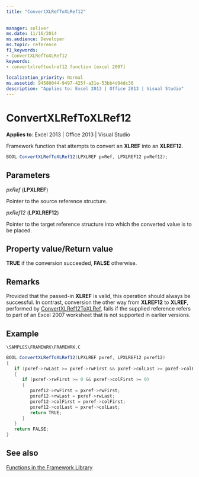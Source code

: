 ```yaml
---
title: "ConvertXLRefToXLRef12"
 
 
manager: soliver
ms.date: 11/16/2014
ms.audience: Developer
ms.topic: reference
f1_keywords:
- ConvertXLRefToXLRef12
keywords:
- convertxlreftoxlref12 function [excel 2007]
 
localization_priority: Normal
ms.assetid: 94580044-9497-425f-a31e-53bb4d94dc30
description: "Applies to: Excel 2013 | Office 2013 | Visual Studio"
---
```


# ConvertXLRefToXLRef12

**Applies to**: Excel 2013 | Office 2013 | Visual Studio 
  
Framework function that attempts to convert an **XLREF** into an **XLREF12**.
  
```cs
BOOL ConvertXLRefToXLRef12(LPXLREF pxRef, LPXLREF12 pxRef12);
```

## Parameters

 _pxRef_ (**LPXLREF**)
  
Pointer to the source reference structure.
  
 _pxRef12_ (**LPXLREF12**)
  
Pointer to the target reference structure into which the converted value is to be placed.
  
## Property value/Return value

 **TRUE** if the conversion succeeded, **FALSE** otherwise. 
  
## Remarks

Provided that the passed-in **XLREF** is valid, this operation should always be successful. In contrast, conversion the other way from **XLREF12** to **XLREF**, performed by [ConvertXLRef12ToXLRef](convertxlref12toxlref.md), fails if the supplied reference refers to part of an Excel 2007 worksheet that is not supported in earlier versions.
  
## Example

 `\SAMPLES\FRAMEWRK\FRAMEWRK.C`
  
```cs
BOOL ConvertXLRefToXLRef12(LPXLREF pxref, LPXLREF12 pxref12)
{
   if (pxref->rwLast >= pxref->rwFirst && pxref->colLast >= pxref->colFirst)
   {
      if (pxref->rwFirst >= 0 && pxref->colFirst >= 0)
      {
         pxref12->rwFirst = pxref->rwFirst;
         pxref12->rwLast = pxref->rwLast;
         pxref12->colFirst = pxref->colFirst;
         pxref12->colLast = pxref->colLast;
         return TRUE;
      }
   }
   return FALSE;
}
```

## See also



[Functions in the Framework Library](functions-in-the-framework-library.md)

